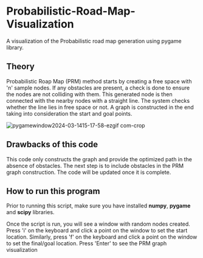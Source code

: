 # Probabilistic-Road-Map-Visualization
A visualization of the Probabilistic road map generation using pygame library.

## Theory

Probabilistic Roap Map (PRM) method starts by creating a free space with 'n' sample nodes. If any obstacles are present, a check is done to ensure the nodes are not colliding with them.
This generated node is then connected with the nearby nodes with a straight line.
The system checks whether the line lies in free space or not. A graph is constructed in the end taking into consideration the start and goal points.

![pygamewindow2024-03-1415-17-58-ezgif com-crop](https://github.com/harrisonseby/Probabilistic-Road-Map/assets/69869649/4d74cc46-62b8-431f-b38a-d9ea06e0ccdb)

## Drawbacks of this code

This code only constructs the graph and provide the optimized path in the absence of obstacles.
The next step is to include obstacles in the PRM graph construction.
The code will be updated once it is complete.

## How to run this program

Prior to running this script, make sure you have installed **numpy**, **pygame** and **scipy** libraries.

Once the script is run, you will see a window with random nodes created. 
Press 'i' on the keyboard and click a point on the window to set the start location.
Similarly, press 'f' on the keyboard and click a point on the window to set the final/goal location.
Press 'Enter' to see the PRM graph visualization
